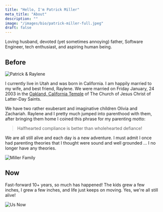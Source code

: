 ```yaml
---
title: "Hello, I'm Patrick Miller"
meta_title: "About"
description: ""
image: "/images/bio/patrick-miller-full.jpeg"
draft: false
---
```


Loving husband, devoted (yet sometimes annoying) father, Software Engineer, tech enthusiast, and aspiring human being.

## Before

![Patrick &amp; Raylene](/images/2008/12/dsc_9131_edited-1-modified11-300x199.jpg)

I currently live in Utah and was born in California. I am happily married to my wife, and best friend, Raylene. We were married on Friday January, 24 2003 in the [Oakland, California Temple](https://www.churchofjesuschrist.org/temples/details/oakland-california-temple) of The Church of Jesus Christ of Latter-Day Saints.

We have two rather exuberant and imaginative children Olivia and Zachariah. Raylene and I pretty much jumped into parenthood with them, after bringing them home I coined this phrase for my parenting motto:

> Halfhearted compliance is better than wholehearted defiance!

We are all still alive and each day is a new adventure. I must admit I once had parenting theories that I thought were sound and well grounded ... I no longer have any theories. <i class="fa-regular fa-face-smile-wink"></i>

![Miller Family](/images/2008/12/MG_4498-Edit-e1298532514844-265x300.jpg)

## Now

Fast-forward 10+ years, so much has happened! The kids grew a few inches, I grew a few inches, and life just keeps on moving. Yes, we're all still alive!

![Us Now](/images/2023/03/millers-now.jpg)
